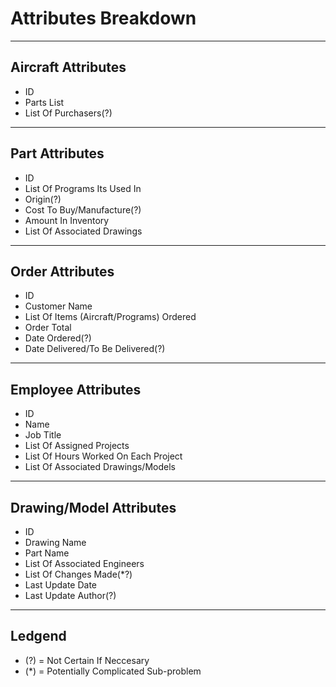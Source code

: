 # Attributes Breakdown

***

## Aircraft Attributes

- ID
- Parts List
- List Of Purchasers(?)

***

## Part Attributes

- ID
- List Of Programs Its Used In
- Origin(?)
- Cost To Buy/Manufacture(?)
- Amount In Inventory
- List Of Associated Drawings

***

## Order Attributes

- ID
- Customer Name
- List Of Items (Aircraft/Programs) Ordered
- Order Total
- Date Ordered(?)
- Date Delivered/To Be Delivered(?)

***

## Employee Attributes

- ID
- Name
- Job Title
- List Of Assigned Projects
- List Of Hours Worked On Each Project
- List Of Associated Drawings/Models

***

## Drawing/Model Attributes

- ID
- Drawing Name
- Part Name
- List Of Associated Engineers
- List Of Changes Made(*?)
- Last Update Date
- Last Update Author(?)

***

## Ledgend

- (?) = Not Certain If Neccesary
- (*) = Potentially Complicated Sub-problem